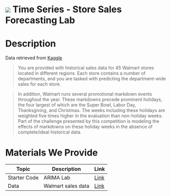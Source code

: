# ![](https://ga-dash.s3.amazonaws.com/production/assets/logo-9f88ae6c9c3871690e33280fcf557f33.png) Time Series - Store Sales Forecasting Lab

# Description
Data retrieved from [Kaggle](https://www.kaggle.com/c/walmart-recruiting-store-sales-forecasting/data)

> You are provided with historical sales data for 45 Walmart stores located in different regions. Each store contains a number of departments, and you are tasked with predicting the department-wide sales for each store.

> In addition, Walmart runs several promotional markdown events throughout the year. These markdowns precede prominent holidays, the four largest of which are the Super Bowl, Labor Day, Thanksgiving, and Christmas. The weeks including these holidays are weighted five times higher in the evaluation than non-holiday weeks. Part of the challenge presented by this competition is modeling the effects of markdowns on these holiday weeks in the absence of complete/ideal historical data.

# Materials We Provide

| Topic | Description | Link |
| --- | --- | --- |
| Starter Code | ARIMA Lab | [Link](./ARIMA%20Lab%20-%20Walmart%20sales.ipynb)
| Data | Walmart sales data | [Link](./datasets/train.csv)
